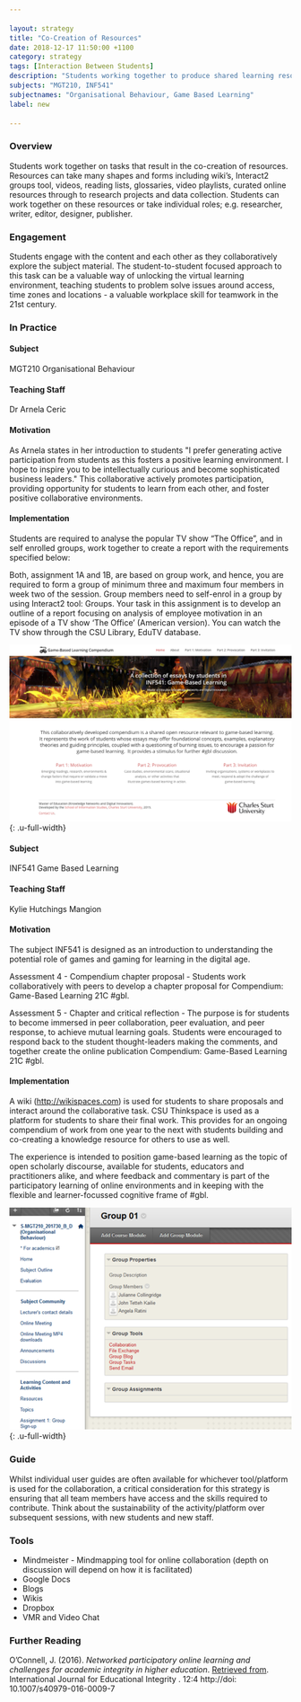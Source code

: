 ```yaml
---

layout: strategy
title: "Co-Creation of Resources"
date: 2018-12-17 11:50:00 +1100
category: strategy
tags: [Interaction Between Students]
description: "Students working together to produce shared learning resources."
subjects: "MGT210, INF541"
subjectnames: "Organisational Behaviour, Game Based Learning"
label: new

---
```


### Overview

Students work together on tasks that result in the co-creation of resources. Resources can take many shapes and forms including wiki’s, Interact2 groups tool, videos, reading lists, glossaries, video playlists, curated online resources through to research projects and data collection. Students can work together on these resources or take individual roles; e.g. researcher, writer, editor, designer, publisher.

### Engagement

Students engage with the content and each other as they collaboratively explore the subject material. The student-to-student focused approach to this task can be a valuable way of unlocking the virtual learning environment, teaching students to problem solve issues around access, time zones and locations - a valuable workplace skill for teamwork in the 21st century.

### In Practice

<div class="u-release practice" >

<div class="practice-item">
<div class="practice-content" markdown="1">

#### Subject
MGT210 Organisational Behaviour

#### Teaching Staff
Dr Arnela Ceric

#### Motivation
As Arnela states in her introduction to students "I prefer generating active participation from students as this fosters a positive learning environment. I hope to inspire you to be intellectually curious and become sophisticated business leaders." This collaborative actively promotes participation, providing opportunity for students to learn from each other, and foster positive collaborative environments.

#### Implementation
Students are required to analyse the popular TV show “The Office”, and in self enrolled groups, work together to create a report with the requirements specified below:

Both, assignment 1A and 1B, are based on group work, and hence, you are required to form a group of minimum three and maximum four members in week two of the session. Group members need to self-enrol in a group by using Interact2 tool: Groups. Your task in this assignment is to develop an outline of a report focusing on analysis of employee motivation in an episode of a TV show ‘The Office’ (American version). You can watch the TV show through the CSU Library, EduTV database.

![Screenshot GBL site](../images/practices/Co-Creation-Resources-2.png){: .u-full-width}

</div>
</div>

<div class="practice-item">
<div class="practice-content" markdown="1">

#### Subject
INF541 Game Based Learning

#### Teaching Staff
Kylie Hutchings Mangion

#### Motivation
The subject INF541 is designed as an introduction to understanding the potential role of games and gaming for learning in the digital age.

Assessment 4 - Compendium chapter proposal - Students work collaboratively with peers to develop a chapter proposal for Compendium: Game-Based Learning 21C #gbl.

Assessment 5 - Chapter and critical reflection - The purpose is for students to become immersed in peer collaboration, peer evaluation, and peer response, to achieve mutual learning goals. Students were encouraged to respond back to the student thought-leaders making the comments, and together create the online publication Compendium: Game-Based Learning 21C #gbl.

#### Implementation
A wiki (http://wikispaces.com) is used for students to share proposals and interact around the collaborative task. CSU Thinkspace is used as a platform for students to share their final work. This provides for an ongoing compendium of work from one year to the next with students building and co-creating a knowledge resource for others to use as well.

The experience is intended to position game-based learning as the topic of open scholarly discourse, available for students, educators and practitioners alike, and where feedback and commentary is part of the participatory learning of online environments and in keeping with the flexible and learner-focussed cognitive frame of #gbl.

![Screenshot Interact site](../images/practices/Co-Creation-Resources-1.png){: .u-full-width}

</div>
</div>

</div>

### Guide
Whilst individual user guides are often available for whichever tool/platform is used for the collaboration, a critical consideration for this strategy is ensuring that all team members have access and the skills required to contribute. Think about the sustainability of the activity/platform over subsequent sessions, with new students and new staff.  

### Tools
- Mindmeister - Mindmapping tool for online collaboration (depth on discussion will depend on how it is facilitated)
- Google Docs
- Blogs
- Wikis
- Dropbox
- VMR and Video Chat

### Further Reading

<div class="apa-ref" markdown="1">

O’Connell, J. (2016). *Networked participatory online learning and challenges for academic integrity in higher education*. [Retrieved from](https://heyjude.files.wordpress.com/2006/06/o-connell-2016-international_journal_for_educational_integrity.pdf). International Journal for Educational Integrity . 12:4 http://doi: 10.1007/s40979-016-0009-7

</div>
